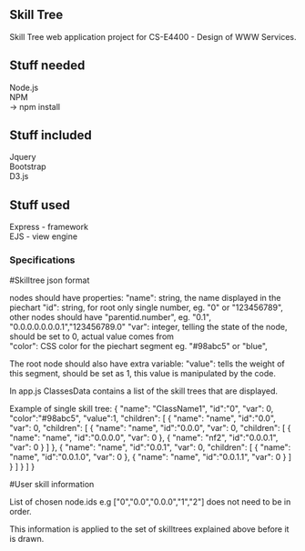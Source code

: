 ## Skill Tree

Skill Tree web application project for CS-E4400 - Design of WWW Services.

## Stuff needed
Node.js  
NPM  
	-> npm install

## Stuff included
Jquery  
Bootstrap  
D3.js

## Stuff used
Express - framework  
EJS - view engine  

### Specifications

#Skilltree json format

nodes should have properties:
"name": 	string, the name displayed in the piechart
"id": 		string, for root only single number, eg. "0" or "123456789", other nodes should have "parentid.number", eg. "0.1", "0.0.0.0.0.0.0.1","123456789.0"
"var": 		integer, telling the state of the node, should be set to 0, actual value comes from  
"color":	CSS color for the piechart segment eg. "#98abc5" or "blue",

The root node should also have extra variable:
"value": 	tells the weight of this segment, should be set as 1, this value is manipulated by the code.

In app.js ClassesData contains a list of the skill trees that are displayed.

Example of single skill tree:
{
	"name": "ClassName1",
	"id":"0",
	"var": 0,
	"color":"#98abc5",
	"value":1,
	"children": [
		{
		"name": "name",
		"id":"0.0",
		"var": 0,
		"children": [
			{
			"name": "name",
			"id":"0.0.0",
			"var": 0,
			"children": [
				{
				"name": "name",
				"id":"0.0.0.0",
				"var": 0
				},
				{
				"name": "nf2",
				"id":"0.0.0.1",
				"var": 0
				}
			]
			},
			{
			"name": "name",
			"id":"0.0.1",
			"var": 0,
			"children": [
				{
				"name": "name",
				"id":"0.0.1.0",
				"var": 0
				},
				{
				"name": "name",
				"id":"0.0.1.1",
				"var": 0
				}
			]
			}
		]
		}
	]
}

#User skill information

List of chosen node.ids e.g ["0","0.0","0.0.0","1","2"]
does not need to be in order.

This information is applied to the set of skilltrees explained above before it is drawn.











